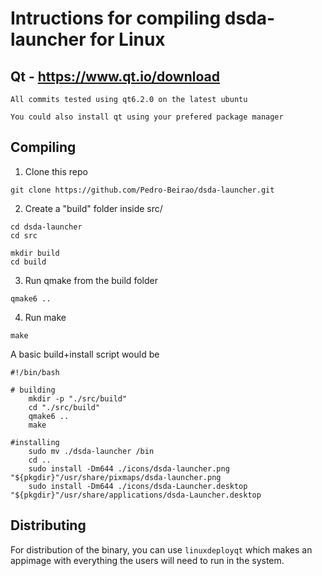 # Intructions for compiling dsda-launcher for Linux


## Qt - https://www.qt.io/download
```
All commits tested using qt6.2.0 on the latest ubuntu

You could also install qt using your prefered package manager
```

## Compiling

1. Clone this repo
```
git clone https://github.com/Pedro-Beirao/dsda-launcher.git
```

2. Create a "build" folder inside src/
```
cd dsda-launcher
cd src

mkdir build
cd build
```
3. Run qmake from the build folder
```
qmake6 ..
```
4. Run make
```
make
```

A basic build+install script would be
```
#!/bin/bash

# building
	mkdir -p "./src/build"
	cd "./src/build"
	qmake6 ..
	make
	
#installing
	sudo mv ./dsda-launcher /bin
	cd ..
	sudo install -Dm644 ./icons/dsda-launcher.png "${pkgdir}"/usr/share/pixmaps/dsda-launcher.png
	sudo install -Dm644 ./icons/dsda-Launcher.desktop "${pkgdir}"/usr/share/applications/dsda-Launcher.desktop
```



## Distributing

For distribution of the binary, you can use `linuxdeployqt` which makes an appimage with everything the users will need to run in the system.
